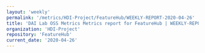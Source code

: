 ```yaml
---
layout: 'weekly'
permalink: '/metrics/HDI-Project/FeatureHub/WEEKLY-REPORT-2020-04-26'
title: 'DAI Lab OSS Metrics Metrics report for FeatureHub | WEEKLY-REPORT-2020-04-26'
organization: 'HDI-Project'
repository: 'FeatureHub'
current_date: '2020-04-26'
---
```

